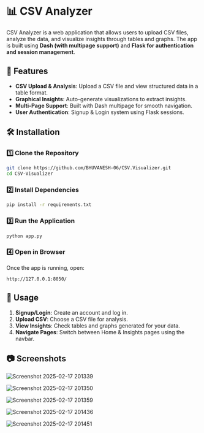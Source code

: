 # 📊 CSV Analyzer

CSV Analyzer is a web application that allows users to upload CSV files, analyze the data, and visualize insights through tables and graphs. The app is built using **Dash (with multipage support)** and **Flask for authentication and session management**.

## 🚀 Features
- **CSV Upload & Analysis**: Upload a CSV file and view structured data in a table format.
- **Graphical Insights**: Auto-generate visualizations to extract insights.
- **Multi-Page Support**: Built with Dash multipage for smooth navigation.
- **User Authentication**: Signup & Login system using Flask sessions.

## 🛠 Installation

### 1️⃣ Clone the Repository
```sh
git clone https://github.com/BHUVANESH-06/CSV.Visualizer.git
cd CSV-Visualizer
```

### 2️⃣ Install Dependencies
```sh
pip install -r requirements.txt
```

### 3️⃣ Run the Application
```sh
python app.py
```

### 4️⃣ Open in Browser
Once the app is running, open:
```
http://127.0.0.1:8050/
```

## 📌 Usage
1. **Signup/Login**: Create an account and log in.
2. **Upload CSV**: Choose a CSV file for analysis.
3. **View Insights**: Check tables and graphs generated for your data.
4. **Navigate Pages**: Switch between Home & Insights pages using the navbar.

## 📷 Screenshots
![Screenshot 2025-02-17 201339](https://github.com/user-attachments/assets/9d70e757-8503-494c-8d9b-a57280a74301)

![Screenshot 2025-02-17 201350](https://github.com/user-attachments/assets/4ea71a32-83a3-4d8f-a66e-5d4fd27dc014)

![Screenshot 2025-02-17 201359](https://github.com/user-attachments/assets/ce3ce484-08c8-4d21-9129-f22cd16bbea1)

![Screenshot 2025-02-17 201436](https://github.com/user-attachments/assets/254c9782-ef05-4445-8a0b-58c7609f662b)

![Screenshot 2025-02-17 201451](https://github.com/user-attachments/assets/fdd15b8a-55dd-4a3e-b7e6-8d887fbc9ada)


